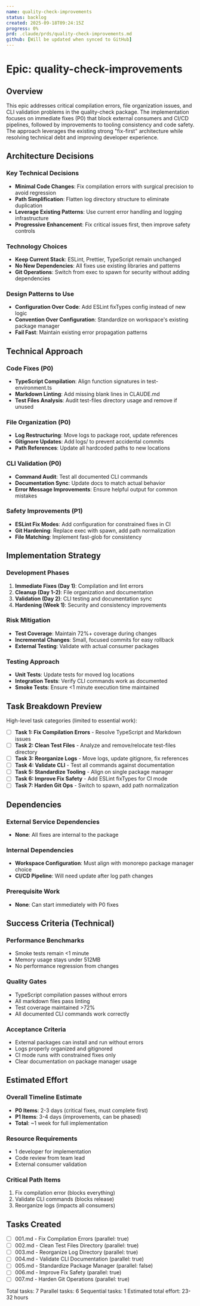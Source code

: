 ```yaml
---
name: quality-check-improvements
status: backlog
created: 2025-09-18T09:24:15Z
progress: 0%
prd: .claude/prds/quality-check-improvements.md
github: [Will be updated when synced to GitHub]
---
```


# Epic: quality-check-improvements

## Overview

This epic addresses critical compilation errors, file organization issues, and CLI validation problems in the quality-check package. The implementation focuses on immediate fixes (P0) that block external consumers and CI/CD pipelines, followed by improvements to tooling consistency and code safety. The approach leverages the existing strong "fix-first" architecture while resolving technical debt and improving developer experience.

## Architecture Decisions

### Key Technical Decisions
- **Minimal Code Changes**: Fix compilation errors with surgical precision to avoid regression
- **Path Simplification**: Flatten log directory structure to eliminate duplication
- **Leverage Existing Patterns**: Use current error handling and logging infrastructure
- **Progressive Enhancement**: Fix critical issues first, then improve safety controls

### Technology Choices
- **Keep Current Stack**: ESLint, Prettier, TypeScript remain unchanged
- **No New Dependencies**: All fixes use existing libraries and patterns
- **Git Operations**: Switch from exec to spawn for security without adding dependencies

### Design Patterns to Use
- **Configuration Over Code**: Add ESLint fixTypes config instead of new logic
- **Convention Over Configuration**: Standardize on workspace's existing package manager
- **Fail Fast**: Maintain existing error propagation patterns

## Technical Approach

### Code Fixes (P0)
- **TypeScript Compilation**: Align function signatures in test-environment.ts
- **Markdown Linting**: Add missing blank lines in CLAUDE.md
- **Test Files Analysis**: Audit test-files directory usage and remove if unused

### File Organization (P0)
- **Log Restructuring**: Move logs to package root, update references
- **Gitignore Updates**: Add logs/ to prevent accidental commits
- **Path References**: Update all hardcoded paths to new locations

### CLI Validation (P0)
- **Command Audit**: Test all documented CLI commands
- **Documentation Sync**: Update docs to match actual behavior
- **Error Message Improvements**: Ensure helpful output for common mistakes

### Safety Improvements (P1)
- **ESLint Fix Modes**: Add configuration for constrained fixes in CI
- **Git Hardening**: Replace exec with spawn, add path normalization
- **File Matching**: Implement fast-glob for consistency

## Implementation Strategy

### Development Phases
1. **Immediate Fixes (Day 1)**: Compilation and lint errors
2. **Cleanup (Day 1-2)**: File organization and documentation
3. **Validation (Day 2)**: CLI testing and documentation sync
4. **Hardening (Week 1)**: Security and consistency improvements

### Risk Mitigation
- **Test Coverage**: Maintain 72%+ coverage during changes
- **Incremental Changes**: Small, focused commits for easy rollback
- **External Testing**: Validate with actual consumer packages

### Testing Approach
- **Unit Tests**: Update tests for moved log locations
- **Integration Tests**: Verify CLI commands work as documented
- **Smoke Tests**: Ensure <1 minute execution time maintained

## Task Breakdown Preview

High-level task categories (limited to essential work):

- [ ] **Task 1: Fix Compilation Errors** - Resolve TypeScript and Markdown issues
- [ ] **Task 2: Clean Test Files** - Analyze and remove/relocate test-files directory
- [ ] **Task 3: Reorganize Logs** - Move logs, update gitignore, fix references
- [ ] **Task 4: Validate CLI** - Test all commands against documentation
- [ ] **Task 5: Standardize Tooling** - Align on single package manager
- [ ] **Task 6: Improve Fix Safety** - Add ESLint fixTypes for CI mode
- [ ] **Task 7: Harden Git Ops** - Switch to spawn, add path normalization

## Dependencies

### External Service Dependencies
- **None**: All fixes are internal to the package

### Internal Dependencies
- **Workspace Configuration**: Must align with monorepo package manager choice
- **CI/CD Pipeline**: Will need update after log path changes

### Prerequisite Work
- **None**: Can start immediately with P0 fixes

## Success Criteria (Technical)

### Performance Benchmarks
- Smoke tests remain <1 minute
- Memory usage stays under 512MB
- No performance regression from changes

### Quality Gates
- TypeScript compilation passes without errors
- All markdown files pass linting
- Test coverage maintained >72%
- All documented CLI commands work correctly

### Acceptance Criteria
- External packages can install and run without errors
- Logs properly organized and gitignored
- CI mode runs with constrained fixes only
- Clear documentation on package manager usage

## Estimated Effort

### Overall Timeline Estimate
- **P0 Items**: 2-3 days (critical fixes, must complete first)
- **P1 Items**: 3-4 days (improvements, can be phased)
- **Total**: ~1 week for full implementation

### Resource Requirements
- 1 developer for implementation
- Code review from team lead
- External consumer validation

### Critical Path Items
1. Fix compilation error (blocks everything)
2. Validate CLI commands (blocks release)
3. Reorganize logs (impacts all consumers)

## Tasks Created
- [ ] 001.md - Fix Compilation Errors (parallel: true)
- [ ] 002.md - Clean Test Files Directory (parallel: true)
- [ ] 003.md - Reorganize Log Directory (parallel: true)
- [ ] 004.md - Validate CLI Documentation (parallel: true)
- [ ] 005.md - Standardize Package Manager (parallel: false)
- [ ] 006.md - Improve Fix Safety (parallel: true)
- [ ] 007.md - Harden Git Operations (parallel: true)

Total tasks: 7
Parallel tasks: 6
Sequential tasks: 1
Estimated total effort: 23-32 hours